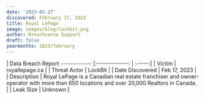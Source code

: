```yaml
---
date: '2023-02-17'
discovered: February 17, 2023
title: Royal LePage
image: images/blog/lockbit.png
author: Breachsense Support
draft: false
yearmonths: 2023/february
---
```



| Data Breach Report
------------:     |:-------------:    | :-----:|
| Victim      | royallepage.ca      | 
| Threat Actor      | LockBit      | 
| Date Discovered      | Feb 17, 2023      | 
| Description      | Royal LePage is a Canadian real estate franchiser and owner-operator with more than 650 locations and over 20,000 Realtors in Canada.      | 
| Leak Size      | Unknown      | 

